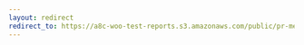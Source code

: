 ```yaml
---
layout: redirect
redirect_to: https://a8c-woo-test-reports.s3.amazonaws.com/public/pr-merge/44788/e2e/index.html
---
```

